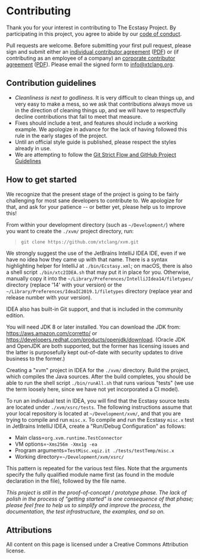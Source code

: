 Contributing
============

Thank you for your interest in contributing to The Ecstasy Project. By participating in this project, you agree to abide by our [code of conduct](CODE_OF_CONDUCT.md).

Pull requests are welcome. Before submitting your first pull request, please sign and submit either an [individual contributor agreement](./license/icla.txt) ([PDF](./license/icla.pdf)) or (if contributing as an employee of a company) an [corporate contributor agreement](./license/ccla.txt) ([PDF](./license/ccla.pdf)). Please email the signed form to <info@xtclang.org>.

## Contribution guidelines ##

* _Cleanliness is next to godliness._ It is very difficult to clean things up, and very easy to make a mess, so we ask that contributions always move us in the direction of cleaning things up, and we will have to respectfully decline contributions that fail to meet that measure.
* Fixes should include a test, and features should include a working example. We apologize in advance for the lack of having followed this rule in the early stages of the project.
* Until an official style guide is published, please respect the styles already in use.
* We are attempting to follow the [Git Strict Flow and GitHub Project Guidelines](https://gist.github.com/rsp/057481db4dbd999bb7077f211f53f212)

## How to get started

We recognize that the present stage of the project is going to be fairly challenging for most sane developers to contribute to. We apologize for that, and ask for your patience -- or better yet, please help us to improve this!

From within your development directory (such as `~/Development/`) where you want to create the `./xvm/` project directory, run:

> `git clone https://github.com/xtclang/xvm.git`

We strongly suggest the use of the JetBrains IntelliJ IDEA IDE, even if we have no idea how they came up with that name. There is a syntax highlighting helper for IntelliJ at `./bin/Ecstasy.xml`; on macOS, there is also a shell script `./bin/xtc2IDEA.sh` that may put it in place for you. Otherwise, manually copy it into the `~/Library/Preferences/IntelliJIdea14/filetypes/` directory (replace '14' with your version) or the `~/Library/Preferences/IdeaIC2019.1/filetypes` directory (replace year and release number with your version).

IDEA also has built-in Git support, and that is included in the community edition.

You will need JDK 8 or later installed. You can download the JDK from: <https://aws.amazon.com/corretto/> or <https://developers.redhat.com/products/openjdk/download>. (Oracle JDK and OpenJDK are both supported, but the former has licensing issues and the latter is purposefully kept out-of-date with security updates to drive business to the former.)

Creating a "xvm" project in IDEA for the `./xvm/` directory. Build the project, which compiles the Java sources. After the build completes, you should be able to run the shell script `./bin/runAll.sh` that runs various "tests" (we use the term loosely here, since we have not yet incorporated a CI model).

To run an individual test in IDEA, you will find that the Ecstasy source tests are located under `./xvm/xsrc/tests`. The following instructions assume that your local repository is located at `~/Development/xvm/`, and that you are trying to compile and run `misc.x`. To compile and run the Ecstasy `misc.x` test in JetBrains IntelliJ IDEA, create a "Run/Debug Configuration" as follows:

* Main class=`org.xvm.runtime.TestConnector`
* VM options=-`Xms256m -Xmx1g -ea`
* Program arguments=`TestMisc.xqiz.it ./tests/testTemp/misc.x`
* Working directory=`~/Development/xvm/xsrc/`

This pattern is repeated for the various test files. Note that the arguments specify the fully qualified module name first (as found in the module declaration in the file), followed by the file name.

_This project is still in the proof-of-concept / prototype phase. The lack of polish in the process of "getting started" is one consequence of that phase; please feel free to help us to simplify and improve the process, the documentation, the test infrastructure, the examples, and so on._

## Attributions

All content on this page is licensed under a Creative Commons Attribution license.
